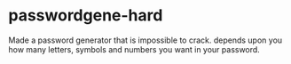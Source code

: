 # passwordgene-hard
Made a password generator that is impossible to crack. depends upon you how many letters, symbols and numbers you want in your password.
